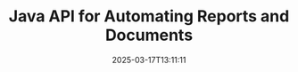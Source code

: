 ---
############################# Static ############################
layout: "landing"
date: 2025-03-17T13:11:11
draft: false

lang: en
product: "Assembly"
product_tag: "assembly"
platform: "Java"
platform_tag: "java"

############################# Drop-down ############################
supported_platforms:
  items:
    # supported_platforms loop
    - title: ".NET"
      tag: "net"
    # supported_platforms loop
    - title: "Java"
      tag: "java"

############################# Head ############################
head_title: "Java Library for Document Creation, Automation & Reporting"
head_description: "Java library for automating document creation and generating reports. Create PDF, Word, Excel, PPTX, HTML, and email documents using custom templates."

############################# Header ############################
title: "Java API for Automating Reports and Documents"
description: "Simplify report generation in Java by merging data with templates."
words:
  for: "for"

actions:
  main: "Get Trial via Maven"
  main_link: "https://releases.groupdocs.com/java/repo/com/groupdocs/groupdocs-assembly/"
  alt: "Licensing"
  alt_link: "https://purchase.groupdocs.com/pricing/assembly/java/"
  title: "Ready to Get Started?"
  description: "Try the features of GroupDocs.Assembly for free or request a license."

release:
  title: "Version {0} released"
  notes: "See what’s new"
  downloads: "Downloads"
  link: "https://releases.groupdocs.com/assembly/java/"

code:
  title: "Generate a Chart in DOCX with Java"
  more: "More examples"
  more_link: "https://github.com/groupdocs-assembly/GroupDocs.Assembly-for-Java/"
  install_title : "Maven XML"
  install: |
    <dependency>
      <groupId>com.groupdocs</groupId>
      <artifactId>groupdocs-assembly</artifactId>
      <version>{0}</version>
    </dependency>
  content: |
    ```java {style=abap}
    // Path to the main template
    String template = "chart_template.docx";

    // Retrieve managers' productivity data from the source
    DocumentTable data_table = 
        new DocumentTable("Managers.json", 1);

    // Create an instance of DataSourceInfo with the data
    DataSourceInfo data 
        = new DataSourceInfo(data_table, "managers");

    // Set chart colors using another DataSourceInfo
    DataSourceInfo design = 
        new DataSourceInfo("red", "color");

    // Fill the template with data and save it to the output
    DocumentAssembler asm = new DocumentAssembler();
    asm.assembleDocument(template, "result.docx", data, design);
    ```

############################# Overview ############################
overview:
  enable: true
  title: "GroupDocs.Assembly Overview"
  description: "A Java library designed for automated document creation and seamless data integration."
  features:
    # feature loop
    - title: "Merge Business Data into Templates with Java"
      content: "Easily create professional reports by embedding data from JSON, XML, or other sources into pre-designed templates using GroupDocs.Assembly for Java."

    # feature loop
    - title: "Work with Embedded Objects"
      content: "Automatically populate elements like tables, charts, and diagrams in documents using data from external sources."

    # feature loop
    - title: "Advanced Customization"
      content: "GroupDocs.Assembly for Java offers flexible features like generating barcodes, pulling online data through URLs, and exporting output in different formats."

############################# Platforms ############################
platforms:
  enable: true
  title: "Platform independence"
  description: "GroupDocs.Assembly for Java works seamlessly with popular operating systems, development frameworks, and package managers."
  items:
    # platform loop
    - title: "Amazon"
      image: "amazon"
    # platform loop
    - title: "Docker"
      image: "docker"
    # platform loop
    - title: "Azure"
      image: "azure"
    # platform loop
    - title: "Eclipse"
      image: "eclipse"
    # platform loop
    - title: "IntelliJ"
      image: "intellij"
    # platform loop
    - title: "Windows"
      image: "windows"
    # platform loop
    - title: "Linux"
      image: "linux"
    # platform loop
    - title: "Maven"
      image: "maven"

############################# File formats ############################
formats:
  enable: true
  title: "Supported file formats"
  description: |
    GroupDocs.Assembly for Java supports a wide range of [document formats](https://docs.groupdocs.com/assembly/java/supported-document-formats/).
  groups:
    # group loop
    - color: "green"
      content: |
        ### Microsoft Office formats
        * **Word:**  DOCX, DOC, DOCM, DOT, DOTX, DOTM, RTF, WordprocessingML
        * **Excel:** XLSX, XLS, XLSM, XLSB, XLTM, XLT, XLTM, XLTX, SpreadsheetML
        * **PowerPoint:** PPT, PPTX, PPTM, PPS, PPSX, PPSM, POTM, POTX
    # group loop
    - color: "blue"
      content: |
        ### Images & Other Formats
        * **Portable:** PDF
        * **Images:** SVG, TIFF
        * **Other office formats:** ODT, OTT, OTS, ODS, ODP, OTP
      # group loop
    - color: "red"
      content: |
        ### Other formats
        * **Web:** HTML, MHTML
        * **Emails:** EML, MSG, EMLX
        * **Other:** EPUB, MD

############################# Features ############################
features:
  enable: true
  title: "Key Capabilities of GroupDocs.Assembly"
  description: "Create professional documents and reports with advanced data handling."

  items:
    # feature loop
    - icon: "preview"
      title: "Visual Data Elements"
      content: "Add and format elements like charts, tables, images, and lists directly in your documents."

    # feature loop
    - icon: "manipulate"
      title: "Data Transformation"
      content: "Use formulas, sorting, and other tools to organize and present your data effectively."

    # feature loop
    - icon: "two_pages"
      title: "Support for Multiple Formats"
      content: "Easily work with common file types for both templates and output files."

    # feature loop
    - icon: "document_settings"
      title: "Enhanced Template Formatting"
      content: "Customize templates with numeric, alphabetic, and other advanced formatting options."

    # feature loop
    - icon: "text"
      title: "Dynamic Barcode Generation"
      content: "Quickly create and insert barcode images into documents as needed."

    # feature loop
    - icon: "add"
      title: "Flexible Text Styling"
      content: "Apply text transformations like uppercase, lowercase, title case, or other styles in templates."

    # feature loop
    - icon: "manipulate"
      title: "Import External Content"
      content: "Embed content from external files dynamically while generating documents."

    # feature loop
    - icon: "convert"
      title: "Export in Multiple Formats"
      content: "Save final documents in various file formats using specified extensions or configurations."

    # feature loop
    - icon: "update"
      title: "Dynamic Media Embedding"
      content: "Insert images or other content using Base64-encoded data during document creation."

############################# Code samples ############################
code_samples:
  enable: true
  title: "Code samples"
  description: "Explore sample code for common tasks with GroupDocs.Assembly."
  items:
    # code sample loop
    - title: "Create a Bulleted List in Word"
      content: |
        Learn how to add [bulleted lists](https://docs.groupdocs.com/assembly/java/bulleted-list-in-word-processing-document/) to Word documents for organized data representation. This example shows how to generate a list in Word using GroupDocs.Assembly.
        {{< landing/code title="Create a Bulleted List in Word">}}
        ```java {style=abap}
        // Insert this template on a document page:
        // Managers' performance indicators
        // . <<foreach [in products]>><<[ProductName]>>
        // <</foreach>>

        // Specify the template path
        String template = "Bulleted List Template.docx";

        // Set the output file path
        String result = "Result Report.docx"

        // Retrieve managers' data from a JSON source
        JsonDataSource dataSource = new JsonDataSource("Report data.json");
        DataSourceInfo data = new DataSourceInfo(dataSource, "managers")

        // Generate the report with the filled data
        DocumentAssembler assembler = new DocumentAssembler();
        assembler.assembleDocument(template, result, data);
        ```
        {{< /landing/code >}}
    # code sample loop
    - title: "Create Pie Charts in PPTX"
      content: |
        Use templates and XML to add [pie charts](https://docs.groupdocs.com/assembly/java/pie-chart-in-presentation-document/) to your presentations. Make your reports more engaging by including pie charts to visualize data.
        {{< landing/code title="Create Pie Charts in PPTX">}}
        ```java {style=abap}   
        // Add the chart title template to the presentation:
        // Customers' revenue <<foreach [in customers]>> 
        // <<x [CustomerName]>>

        // Also include the chart data template:
        // Total Order Price<<foreach [in customers]>> 
        // <<x [CustomerName]>>

        // Specify the chart template path
        String template = "Pie Chart Template.pptx";

        // Set the output file path
        String result = "Result Report.pptx"

        // Retrieve customers' data from an XML source
        JsonDataSource dataSource = new JsonDataSource("Chart data.xml");
        DataSourceInfo data = new DataSourceInfo(dataSource, "customers")

        // Generate the chart and save the result
        DocumentAssembler assembler = new DocumentAssembler();
        assembler.assembleDocument(template, result, data);
        ```
        {{< /landing/code >}}

---